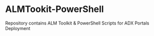# ALMTookit-PowerShell
Repository contains ALM Toolkit &amp; PowerShell Scripts for ADX Portals Deployment
